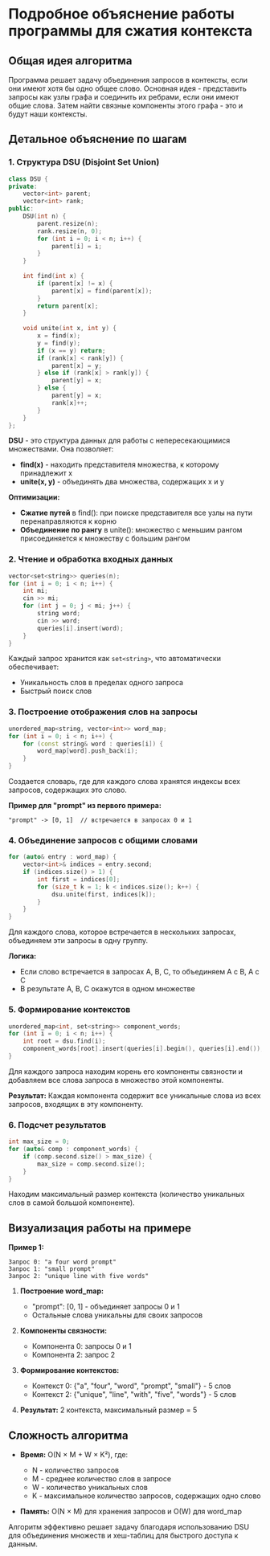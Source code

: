 # Подробное объяснение работы программы для сжатия контекста

## Общая идея алгоритма

Программа решает задачу объединения запросов в контексты, если они имеют хотя бы одно общее слово. Основная идея - представить запросы как узлы графа и соединить их ребрами, если они имеют общие слова. Затем найти связные компоненты этого графа - это и будут наши контексты.

## Детальное объяснение по шагам

### 1. Структура DSU (Disjoint Set Union)

```cpp
class DSU {
private:
    vector<int> parent;
    vector<int> rank;
public:
    DSU(int n) {
        parent.resize(n);
        rank.resize(n, 0);
        for (int i = 0; i < n; i++) {
            parent[i] = i;
        }
    }
    
    int find(int x) {
        if (parent[x] != x) {
            parent[x] = find(parent[x]);
        }
        return parent[x];
    }
    
    void unite(int x, int y) {
        x = find(x);
        y = find(y);
        if (x == y) return;
        if (rank[x] < rank[y]) {
            parent[x] = y;
        } else if (rank[x] > rank[y]) {
            parent[y] = x;
        } else {
            parent[y] = x;
            rank[x]++;
        }
    }
};
```

**DSU** - это структура данных для работы с непересекающимися множествами. Она позволяет:
- **find(x)** - находить представителя множества, к которому принадлежит x
- **unite(x, y)** - объединять два множества, содержащих x и y

**Оптимизации:**
- **Сжатие путей** в find(): при поиске представителя все узлы на пути перенаправляются к корню
- **Объединение по рангу** в unite(): множество с меньшим рангом присоединяется к множеству с большим рангом

### 2. Чтение и обработка входных данных

```cpp
vector<set<string>> queries(n);
for (int i = 0; i < n; i++) {
    int mi;
    cin >> mi;
    for (int j = 0; j < mi; j++) {
        string word;
        cin >> word;
        queries[i].insert(word);
    }
}
```

Каждый запрос хранится как `set<string>`, что автоматически обеспечивает:
- Уникальность слов в пределах одного запроса
- Быстрый поиск слов

### 3. Построение отображения слов на запросы

```cpp
unordered_map<string, vector<int>> word_map;
for (int i = 0; i < n; i++) {
    for (const string& word : queries[i]) {
        word_map[word].push_back(i);
    }
}
```

Создается словарь, где для каждого слова хранятся индексы всех запросов, содержащих это слово.

**Пример для "prompt" из первого примера:**
```
"prompt" -> [0, 1]  // встречается в запросах 0 и 1
```

### 4. Объединение запросов с общими словами

```cpp
for (auto& entry : word_map) {
    vector<int>& indices = entry.second;
    if (indices.size() > 1) {
        int first = indices[0];
        for (size_t k = 1; k < indices.size(); k++) {
            dsu.unite(first, indices[k]);
        }
    }
}
```

Для каждого слова, которое встречается в нескольких запросах, объединяем эти запросы в одну группу.

**Логика:**
- Если слово встречается в запросах A, B, C, то объединяем A с B, A с C
- В результате A, B, C окажутся в одном множестве

### 5. Формирование контекстов

```cpp
unordered_map<int, set<string>> component_words;
for (int i = 0; i < n; i++) {
    int root = dsu.find(i);
    component_words[root].insert(queries[i].begin(), queries[i].end());
}
```

Для каждого запроса находим корень его компоненты связности и добавляем все слова запроса в множество этой компоненты.

**Результат:** Каждая компонента содержит все уникальные слова из всех запросов, входящих в эту компоненту.

### 6. Подсчет результатов

```cpp
int max_size = 0;
for (auto& comp : component_words) {
    if (comp.second.size() > max_size) {
        max_size = comp.second.size();
    }
}
```

Находим максимальный размер контекста (количество уникальных слов в самой большой компоненте).

## Визуализация работы на примере

**Пример 1:**
```
Запрос 0: "a four word prompt"
Запрос 1: "small prompt"  
Запрос 2: "unique line with five words"
```

1. **Построение word_map:**
   - "prompt": [0, 1] - объединяет запросы 0 и 1
   - Остальные слова уникальны для своих запросов

2. **Компоненты связности:**
   - Компонента 0: запросы 0 и 1
   - Компонента 2: запрос 2

3. **Формирование контекстов:**
   - Контекст 0: {"a", "four", "word", "prompt", "small"} - 5 слов
   - Контекст 2: {"unique", "line", "with", "five", "words"} - 5 слов

4. **Результат:** 2 контекста, максимальный размер = 5

## Сложность алгоритма

- **Время:** O(N × M + W × K²), где:
  - N - количество запросов
  - M - среднее количество слов в запросе
  - W - количество уникальных слов
  - K - максимальное количество запросов, содержащих одно слово

- **Память:** O(N × M) для хранения запросов и O(W) для word_map

Алгоритм эффективно решает задачу благодаря использованию DSU для объединения множеств и хеш-таблиц для быстрого доступа к данным.

